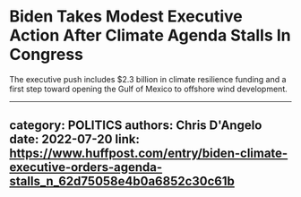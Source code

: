 # Biden Takes Modest Executive Action After Climate Agenda Stalls In Congress

The executive push includes $2.3 billion in climate resilience funding and a first step toward opening the Gulf of Mexico to offshore wind development.

---
category: POLITICS
authors: Chris D'Angelo
date: 2022-07-20
link: https://www.huffpost.com/entry/biden-climate-executive-orders-agenda-stalls_n_62d75058e4b0a6852c30c61b
---
